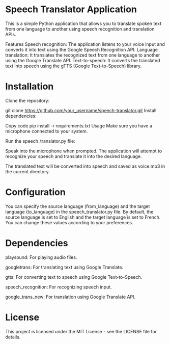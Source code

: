 
# Speech Translator Application

This is a simple Python application that allows you to translate spoken text from one language to another using speech recognition and translation APIs.

Features
Speech recognition: The application listens to your voice input and converts it into text using the Google Speech Recognition API.
Language translation: It translates the recognized text from one language to another using the Google Translate API.
Text-to-speech: It converts the translated text into speech using the gTTS (Google Text-to-Speech) library.

# Installation

Clone the repository:

git clone https://github.com/your_username/speech-translator.git
Install dependencies:

Copy code
pip install -r requirements.txt
Usage
Make sure you have a microphone connected to your system.

Run the speech_translator.py file:

Speak into the microphone when prompted. The application will attempt to recognize your speech and translate it into the desired language.

The translated text will be converted into speech and saved as voice.mp3 in the current directory.

# Configuration

You can specify the source language (from_language) and the target language (to_language) in the speech_translator.py file.
By default, the source language is set to English and the target language is set to French. You can change these values according to your preferences.

# Dependencies

playsound: For playing audio files.

googletrans: For translating text using Google Translate.

gtts: For converting text to speech using Google Text-to-Speech.

speech_recognition: For recognizing speech input.

google_trans_new: For translation using Google Translate API.

# License

This project is licensed under the MIT License - see the LICENSE file for details.
